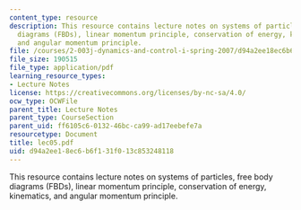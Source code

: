 ```yaml
---
content_type: resource
description: This resource contains lecture notes on systems of particles, free body
  diagrams (FBDs), linear momentum principle, conservation of energy, kinematics,
  and angular momentum principle.
file: /courses/2-003j-dynamics-and-control-i-spring-2007/d94a2ee18ec6b6f131f013c853248118_lec05.pdf
file_size: 190515
file_type: application/pdf
learning_resource_types:
- Lecture Notes
license: https://creativecommons.org/licenses/by-nc-sa/4.0/
ocw_type: OCWFile
parent_title: Lecture Notes
parent_type: CourseSection
parent_uid: ff6105c6-0132-46bc-ca99-ad17eebefe7a
resourcetype: Document
title: lec05.pdf
uid: d94a2ee1-8ec6-b6f1-31f0-13c853248118
---
```

This resource contains lecture notes on systems of particles, free body diagrams (FBDs), linear momentum principle, conservation of energy, kinematics, and angular momentum principle.